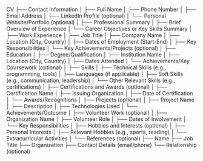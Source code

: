 CV
├── Contact Information
│   ├── Full Name
│   ├── Phone Number
│   ├── Email Address
│   ├── LinkedIn Profile (optional)
│   └── Personal Website/Portfolio (optional)
│
├── Professional Summary
│   ├── Brief Overview of Experience
│   └── Career Objectives or Key Skills Summary
│
├── Work Experience
│   ├── Job Title
│   ├── Company Name
│   ├── Location (City, Country)
│   ├── Dates of Employment (Start-End)
│   ├── Key Responsibilities
│   └── Key Achievements/Projects (optional)
│
├── Education
│   ├── Degree/Qualification
│   ├── Institution Name
│   ├── Location (City, Country)
│   ├── Dates Attended
│   └── Achievements/Key Coursework (optional)
│
├── Skills
│   ├── Technical Skills (e.g., programming, tools)
│   ├── Languages (if applicable)
│   ├── Soft Skills (e.g., communication, leadership)
│   └── Other Relevant Skills (e.g., certifications)
│
├── Certifications and Awards (optional)
│   ├── Certification Name
│   ├── Issuing Organization
│   ├── Date of Certification
│   └── Awards/Recognitions
│
├── Projects (optional)
│   ├── Project Name
│   ├── Description
│   ├── Technologies Used
│   └── Achievements/Outcome
│
├── Volunteer Work (optional)
│   ├── Organization Name
│   ├── Volunteer Role
│   ├── Dates of Involvement
│   └── Key Responsibilities
│
├── Hobbies and Interests (optional)
│   ├── Personal Interests
│   ├── Relevant Hobbies (e.g., sports, reading)
│   └── Extracurricular Activities
│
└── References (optional)
    ├── Name
    ├── Job Title
    ├── Organization
    ├── Contact Details (email/phone)
    └── Relationship (optional)